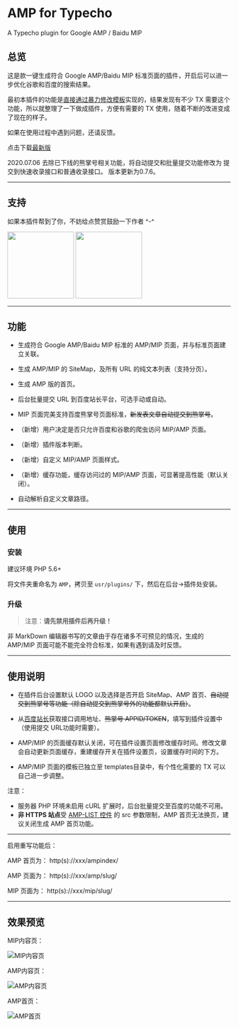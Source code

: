 # AMP for Typecho

A Typecho plugin for Google AMP / Baidu MIP

## 总览

这是款一键生成符合 Google AMP/Baidu MIP 标准页面的插件，开启后可以进一步优化谷歌和百度的搜索结果。

最初本插件的功能是[直接通过暴力修改模板][1]实现的，结果发现有不少 TX 需要这个功能，所以就整理了一下做成插件，方便有需要的 TX 使用，随着不断的改进变成了现在的样子。

如果在使用过程中遇到问题，还请反馈。

点击下载[最新版][2]

2020.07.06 去除已下线的熊掌号相关功能，将自动提交和批量提交功能修改为 提交到快速收录接口和普通收录接口。 版本更新为0.7.6。



------

## 支持

如果本插件帮到了你，不妨给点赞赏鼓励一下作者 ^-^

<img width="150" height="150" src="https://raw.githubusercontent.com/holmesian/Typecho-AMP/dev/alipay.jpg">
<img width="150" height="150" src="https://raw.githubusercontent.com/holmesian/Typecho-AMP/dev/wechat.jpg">

------

## 功能

- 生成符合 Google AMP/Baidu MIP 标准的 AMP/MIP 页面，并与标准页面建立关联。

- 生成 AMP/MIP 的 SiteMap，及所有 URL 的纯文本列表（支持分页）。

- 生成 AMP 版的首页。
 
- 后台批量提交 URL 到百度站长平台，可选手动或自动。

- MIP 页面完美支持百度熊掌号页面标准，~~新发表文章自动提交到熊掌号~~。

- （新增）用户决定是否只允许百度和谷歌的爬虫访问 MIP/AMP 页面。

- （新增）插件版本判断。

- （新增）自定义 MIP/AMP 页面样式。

- （新增）缓存功能，缓存访问过的 MIP/AMP 页面，可显著提高性能（默认关闭）。

- 自动解析自定义文章路径。

------

## 使用

### 安装

建议环境 PHP 5.6+

将文件夹重命名为 `AMP`，拷贝至 `usr/plugins/` 下，然后在后台->插件处安装。

### 升级

> 注意：**请先禁用插件后再升级！**

非 MarkDown 编辑器书写的文章由于存在诸多不可预见的情况，生成的 AMP/MIP 页面可能不能完全符合标准，如果有遇到请及时反馈。

------

## 使用说明

- 在插件后台设置默认 LOGO 以及选择是否开启 SiteMap、AMP 首页、~~自动提交到熊掌号等功能（除自动提交到熊掌号外的功能都默认开启）~~。

- 从[百度站长][3]获取接口调用地址、~~熊掌号 APPID/TOKEN~~，填写到插件设置中（使用提交 URL功能时需要）。

- AMP/MIP 的页面缓存默认关闭，可在插件设置页面修改缓存时间。修改文章会自动更新页面缓存，重建缓存开关在插件设置页，设置缓存时间的下方。

- AMP/MIP 页面的模板已独立至 templates目录中，有个性化需要的 TX 可以自己进一步调整。

注意：

- 服务器 PHP 环境未启用 cURL 扩展时，后台批量提交至百度的功能不可用。
- **非 HTTPS 站点**受 [AMP-LIST 控件][4] 的 src 参数限制，AMP 首页无法换页，建议关闭生成 AMP 首页功能。

------

启用重写功能后：

AMP 首页为： http(s)://xxx/ampindex/

AMP 页面为： http(s)://xxx/amp/slug/

MIP 页面为： http(s)://xxx/mip/slug/

------

## 效果预览

MIP内容页：

![MIP内容页](https://raw.githubusercontent.com/holmesian/Typecho-AMP/dev/screencapture-holmesian-org-mip-AMP-for-Typecho-2018-03-27-10_10_37.png)


AMP内容页：

![AMP内容页](https://raw.githubusercontent.com/holmesian/Typecho-AMP/dev/screencapture-holmesian-org-amp-AMP-for-Typecho-2018-03-27-10_11_27.png)


AMP首页：

![AMP首页](https://raw.githubusercontent.com/holmesian/Typecho-AMP/dev/screencapture-holmesian-org-ampindex-2018-03-27-10_12_54.png)


  [1]: https://holmesian.org/typecho-upgrade-AMP
  [2]: https://github.com/typecho-fans/plugins/releases/download/plugins-A_to_C/AMP.zip
  [3]: https://ziyuan.baidu.com/dailysubmit/index
  [4]: https://www.ampproject.org/docs/reference/components/amp-list
